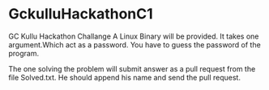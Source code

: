 # GckulluHackathonC1
GC Kullu Hackathon Challange
A Linux Binary will be provided. It takes one argument.Which act as a password.
You have to guess the password of the program.

The one solving the problem will submit answer as a pull request from the file Solved.txt. He should append his name and send the pull request.
